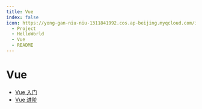 ```yaml
---
title: Vue
index: false
icon: https://yong-gan-niu-niu-1311841992.cos.ap-beijing.myqcloud.com/images/vue.svg
  - Project
  - HelloWorld
  - Vue
  - README
---
```


# Vue

- [Vue 入门](vue_01.md)
- [Vue 进阶](vue_02.md)